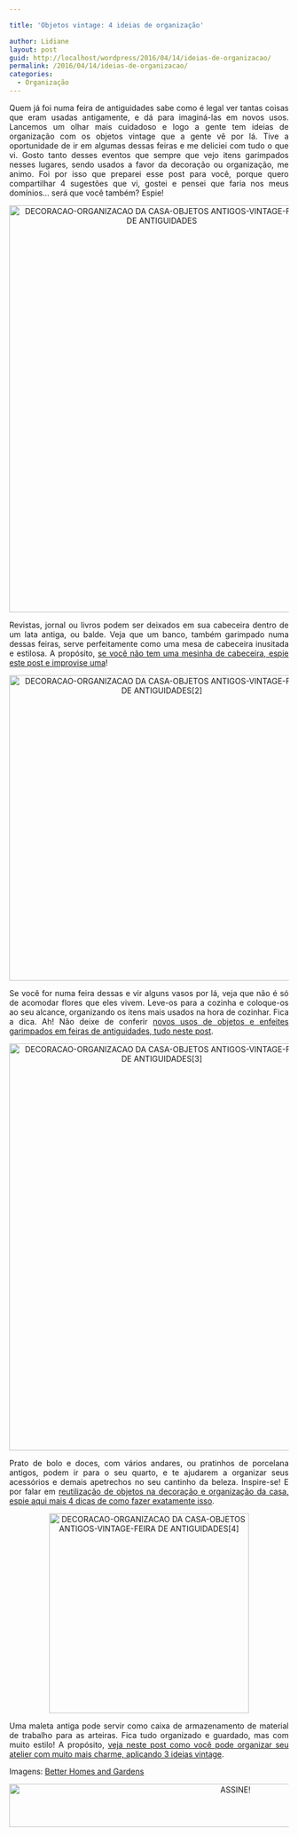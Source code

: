 ```yaml
---

title: 'Objetos vintage: 4 ideias de organização'

author: Lidiane
layout: post
guid: http://localhost/wordpress/2016/04/14/ideias-de-organizacao/
permalink: /2016/04/14/ideias-de-organizacao/
categories:
  - Organização
---
```

<p align="justify">
  Quem já foi numa feira de antiguidades sabe como é legal ver tantas coisas que eram usadas antigamente, e dá para imaginá-las em novos usos. Lancemos um olhar mais cuidadoso e logo a gente tem ideias de organização com os objetos vintage que a gente vê por lá. Tive a oportunidade de ir em algumas dessas feiras e me deliciei com tudo o que vi. Gosto tanto desses eventos que sempre que vejo itens garimpados nesses lugares, sendo usados a favor da decoração ou organização, me animo. Foi por isso que preparei esse post para você, porque quero compartilhar 4 sugestões que vi, gostei e pensei que faria nos meus domínios… será que você também? Espie!
</p>

<p align="center">
  <img class="alignnone size-full wp-image-12382" src="http://www.trololodemulher.com.br/blog/wp-content/uploads/2016/04/DECORACAO-ORGANIZACAO-DA-CASA-OBJETOS-ANTIGOS-VINTAGE-FEIRA-DE-ANTIGUIDADES.jpg" alt="DECORACAO-ORGANIZACAO DA CASA-OBJETOS ANTIGOS-VINTAGE-FEIRA DE ANTIGUIDADES" width="550" height="733" />
</p>

<p align="justify">
  Revistas, jornal ou livros podem ser deixados em sua cabeceira dentro de um lata antiga, ou balde. Veja que um banco, também garimpado numa dessas feiras, serve perfeitamente como uma mesa de cabeceira inusitada e estilosa. A propósito, <a href="http://www.trololodemulher.com.br/2013/05/08/moveis-quarto/" target="_blank">se você não tem uma mesinha de cabeceira, espie este post e improvise uma</a>!
</p>

<p align="center">
  <img class="alignnone size-full wp-image-12383" src="http://www.trololodemulher.com.br/blog/wp-content/uploads/2016/04/DECORACAO-ORGANIZACAO-DA-CASA-OBJETOS-ANTIGOS-VINTAGE-FEIRA-DE-ANTIGUIDADES2.jpg" alt="DECORACAO-ORGANIZACAO DA CASA-OBJETOS ANTIGOS-VINTAGE-FEIRA DE ANTIGUIDADES[2]" width="550" height="550" />
</p>

<p align="justify">
  Se você for numa feira dessas e vir alguns vasos por lá, veja que não é só de acomodar flores que eles vivem. Leve-os para a cozinha e coloque-os ao seu alcance, organizando os itens mais usados na hora de cozinhar. Fica a dica. Ah! Não deixe de conferir <a href="http://www.trololodemulher.com.br/2012/08/27/objeto-enfeite-decoracao/" target="_blank">novos usos de objetos e enfeites garimpados em feiras de antiguidades, tudo neste post</a>.
</p>

<p align="center">
  <img class="alignnone size-full wp-image-12386" src="http://www.trololodemulher.com.br/blog/wp-content/uploads/2016/04/DECORACAO-ORGANIZACAO-DA-CASA-OBJETOS-ANTIGOS-VINTAGE-FEIRA-DE-ANTIGUIDADES3.jpg" alt="DECORACAO-ORGANIZACAO DA CASA-OBJETOS ANTIGOS-VINTAGE-FEIRA DE ANTIGUIDADES[3]" width="550" height="733" />
</p>

<p align="justify">
  Prato de bolo e doces, com vários andares, ou pratinhos de porcelana antigos, podem ir para o seu quarto, e te ajudarem a organizar seus acessórios e demais apetrechos no seu cantinho da beleza. Inspire-se! E por falar em <a href="http://www.decoracaodacasa.com/objetos-decoracao-organizacao/" target="_blank">reutilização de objetos na decoração e organização da casa, espie aqui mais 4 dicas de como fazer exatamente isso</a>.
</p>

<p align="center">
  <img class="alignnone size-full wp-image-12387" src="http://www.trololodemulher.com.br/blog/wp-content/uploads/2016/04/DECORACAO-ORGANIZACAO-DA-CASA-OBJETOS-ANTIGOS-VINTAGE-FEIRA-DE-ANTIGUIDADES4.jpg" alt="DECORACAO-ORGANIZACAO DA CASA-OBJETOS ANTIGOS-VINTAGE-FEIRA DE ANTIGUIDADES[4]" width="360" height="360" />
</p>

<p align="justify">
  Uma maleta antiga pode servir como caixa de armazenamento de material de trabalho para as arteiras. Fica tudo organizado e guardado, mas com muito estilo! A propósito, <a href="http://www.trololodemulher.com.br/2011/07/18/ideias-vintage-organizacao/" target="_blank">veja neste post como você pode organizar seu atelier com muito mais charme, aplicando 3 ideias vintage</a>.
</p>

<p align="justify">
  Imagens: <a href="http://www.bhg.com/" target="_blank">Better Homes and Gardens</a>
</p>

<p align="center">
  <a href="http://feedburner.google.com/fb/a/mailverify?uri=blogBichaFemea&loc=en_US" target="_blank"><img class="alignnone size-full wp-image-10439" src="http://www.trololodemulher.com.br/blog/wp-content/uploads/2014/09/ASSINE.png" alt="ASSINE!" width="800" height="78" /></a>
</p>

<p align="justify">